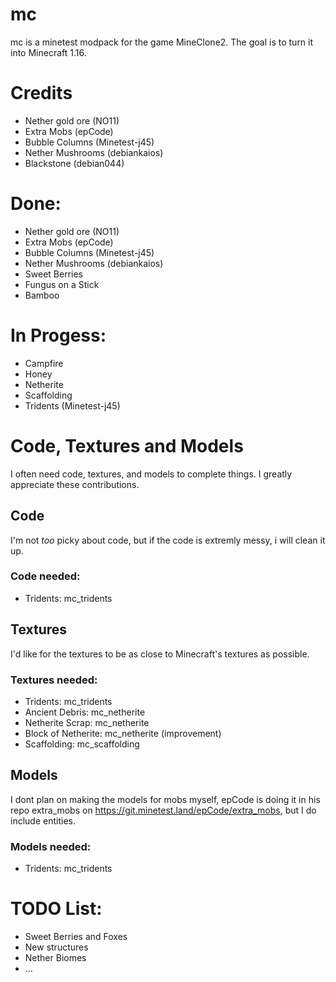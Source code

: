 # mc
mc is a minetest modpack for the game MineClone2. The goal is to turn it into Minecraft 1.16.

# Credits

* Nether gold ore (NO11)
* Extra Mobs (epCode)
* Bubble Columns (Minetest-j45)
* Nether Mushrooms (debiankaios)
* Blackstone (debian044)

# Done:

* Nether gold ore (NO11)
* Extra Mobs (epCode)
* Bubble Columns (Minetest-j45)
* Nether Mushrooms (debiankaios)
* Sweet Berries
* Fungus on a Stick
* Bamboo

# In Progess:

* Campfire
* Honey
* Netherite
* Scaffolding
* Tridents (Minetest-j45)

# Code, Textures and Models

I often need code, textures, and models to complete things. I greatly appreciate these contributions.

## Code

I'm not *too* picky about code, but if the code is extremly messy, i will clean it up.

### Code needed:

* Tridents: mc_tridents

## Textures

I'd like for the textures to be as close to Minecraft's textures as possible.

### Textures needed:

* Tridents: mc_tridents
* Ancient Debris: mc_netherite
* Netherite Scrap: mc_netherite
* Block of Netherite: mc_netherite (improvement)
* Scaffolding: mc_scaffolding

## Models

I dont plan on making the models for mobs myself, epCode is doing it in his repo extra_mobs on https://git.minetest.land/epCode/extra_mobs, but I do include entities.

### Models needed:

* Tridents: mc_tridents

# TODO List:

* Sweet Berries and Foxes
* New structures
* Nether Biomes
* ...
